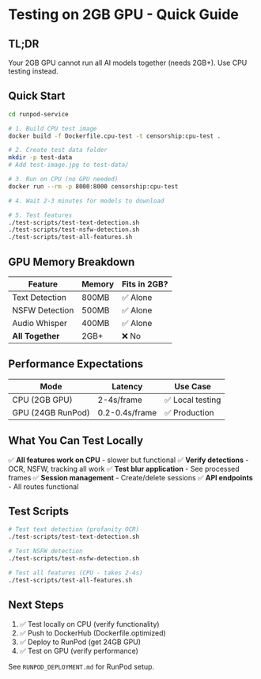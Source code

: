 # Testing on 2GB GPU - Quick Guide

## TL;DR

Your 2GB GPU cannot run all AI models together (needs 2GB+). Use CPU testing instead.

## Quick Start

```bash
cd runpod-service

# 1. Build CPU test image
docker build -f Dockerfile.cpu-test -t censorship:cpu-test .

# 2. Create test data folder
mkdir -p test-data
# Add test-image.jpg to test-data/

# 3. Run on CPU (no GPU needed)
docker run --rm -p 8000:8000 censorship:cpu-test

# 4. Wait 2-3 minutes for models to download

# 5. Test features
./test-scripts/test-text-detection.sh
./test-scripts/test-nsfw-detection.sh
./test-scripts/test-all-features.sh
```

## GPU Memory Breakdown

| Feature | Memory | Fits in 2GB? |
|---------|--------|--------------|
| Text Detection | 800MB | ✅ Alone |
| NSFW Detection | 500MB | ✅ Alone |
| Audio Whisper | 400MB | ✅ Alone |
| **All Together** | 2GB+ | ❌ No |

## Performance Expectations

| Mode | Latency | Use Case |
|------|---------|----------|
| CPU (2GB GPU) | 2-4s/frame | ✅ Local testing |
| GPU (24GB RunPod) | 0.2-0.4s/frame | ✅ Production |

## What You Can Test Locally

✅ **All features work on CPU** - slower but functional
✅ **Verify detections** - OCR, NSFW, tracking all work
✅ **Test blur application** - See processed frames
✅ **Session management** - Create/delete sessions
✅ **API endpoints** - All routes functional

## Test Scripts

```bash
# Test text detection (profanity OCR)
./test-scripts/test-text-detection.sh

# Test NSFW detection
./test-scripts/test-nsfw-detection.sh

# Test all features (CPU - takes 2-4s)
./test-scripts/test-all-features.sh
```

## Next Steps

1. ✅ Test locally on CPU (verify functionality)
2. ✅ Push to DockerHub (Dockerfile.optimized)
3. ✅ Deploy to RunPod (get 24GB GPU)
4. ✅ Test on GPU (verify performance)

See `RUNPOD_DEPLOYMENT.md` for RunPod setup.
